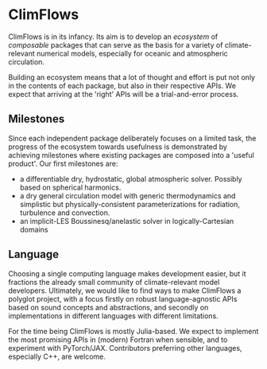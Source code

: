 # ClimFlows

ClimFlows is in its infancy. Its aim is to develop an *ecosystem* of *composable* packages that can serve as the basis for a variety of climate-relevant numerical models, especially for oceanic and atmospheric circulation.

Building an ecosystem means that a lot of thought and effort is put not only in the contents of each package, but also in their respective APIs. We expect that arriving at the 'right' APIs will be a trial-and-error process.

## Milestones
Since each independent package deliberately focuses on a limited task, the progress of the ecosystem towards usefulness is demonstrated by achieving milestones where existing packages are composed into a 'useful product'. Our first milestones are:

* a differentiable dry, hydrostatic, global atmospheric solver. Possibly based on spherical harmonics.
* a dry general circulation model with generic thermodynamics and simplistic but physically-consistent parameterizations for radiation, turbulence and convection.
* an implicit-LES Boussinesq/anelastic solver in logically-Cartesian domains

## Language

Choosing a single computing language makes development easier, but it fractions the already small community of climate-relevant model developers. Ultimately, we would like to find ways to make ClimFlows a polyglot project, with a focus firstly on robust language-agnostic APIs based on sound concepts and abstractions, and secondly on implementations in different languages with different limitations.

For the time being ClimFlows is mostly Julia-based. We expect to implement the most promising APIs in (modern) Fortran when sensible, and to experiment with PyTorch/JAX. Contributors preferring other languages, especially C++, are welcome.
